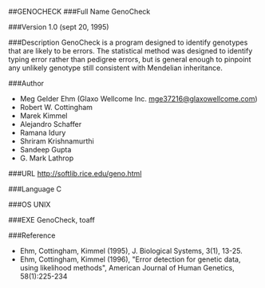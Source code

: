 ##GENOCHECK
###Full Name
GenoCheck

###Version
1.0 (sept 20, 1995)

###Description
GenoCheck is a program designed to identify genotypes that are likely to be errors. The statistical method was designed to identify typing error rather than pedigree errors, but is general enough to pinpoint any unlikely genotype still consistent with Mendelian inheritance.

###Author
* Meg Gelder Ehm (Glaxo Wellcome Inc. mge37216@glaxowellcome.com)
* Robert W. Cottingham
* Marek Kimmel
* Alejandro Schaffer
* Ramana Idury
* Shriram Krishnamurthi
* Sandeep Gupta
* G. Mark Lathrop

###URL
http://softlib.rice.edu/geno.html

###Language
C

###OS
UNIX

###EXE
GenoCheck, toaff

###Reference
* Ehm, Cottingham, Kimmel (1995), J. Biological Systems, 3(1), 13-25.
* Ehm, Cottingham, Kimmel (1996), "Error detection for genetic data, using likelihood methods", American Journal of Human Genetics, 58(1):225-234


